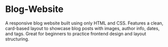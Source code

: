# Blog-Website
A responsive blog website built using only HTML and CSS. Features a clean, card-based layout to showcase blog posts with images, author info, dates, and tags. Great for beginners to practice frontend design and layout structuring.
